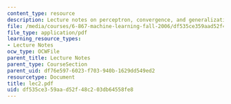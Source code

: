 ```yaml
---
content_type: resource
description: Lecture notes on perceptron, convergence, and generalization.
file: /media/courses/6-867-machine-learning-fall-2006/df535ce359aad52f48c203db64558fe8_lec2.pdf
file_type: application/pdf
learning_resource_types:
- Lecture Notes
ocw_type: OCWFile
parent_title: Lecture Notes
parent_type: CourseSection
parent_uid: df76e597-6023-f703-940b-1629dd549ed2
resourcetype: Document
title: lec2.pdf
uid: df535ce3-59aa-d52f-48c2-03db64558fe8
---
```

